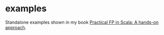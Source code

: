 examples
========

Standalone examples shown in my book [Practical FP in Scala: A hands-on approach](https://leanpub.com/pfp-scala).
